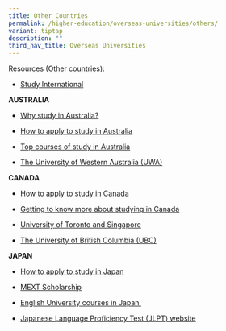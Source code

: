 ```yaml
---
title: Other Countries
permalink: /higher-education/overseas-universities/others/
variant: tiptap
description: ""
third_nav_title: Overseas Universities
---
```

<p>Resources (Other countries):</p>
<ul>
<li>
<p><a href="https://www.studyinternational.com/universities/" class="XqQF9c" rel="noopener noreferrer nofollow" target="_blank"><u>Study International</u></a>
</p>
</li>
</ul>
<p><strong>AUSTRALIA</strong>
</p>
<ul>
<li>
<p><a href="https://www.timeshighereducation.com/student/advice/guide-international-students-choosing-university-australia" class="XqQF9c" rel="noopener noreferrer nofollow" target="_blank"><u>Why study in Australia?</u></a>
</p>
</li>
<li>
<p><a href="https://www.studiesinaustralia.com/studying-in-australia/your-nationality-guide/singaporean-students-guide" class="XqQF9c" rel="noopener noreferrer nofollow" target="_blank"><u>How to apply to study in Australia</u></a>
</p>
</li>
<li>
<p><a href="https://www.topuniversities.com/university-rankings-articles/university-subject-rankings/top-universities-australia-subject" class="XqQF9c" rel="noopener noreferrer nofollow" target="_blank"><u>Top courses of study in Australia</u></a>
</p>
</li>
<li>
<p><a href="https://www.uwa.edu.au/study" rel="noopener noreferrer nofollow" target="_blank">The University of Western Australia (UWA)</a>
</p>
</li>
</ul>
<p><strong>CANADA</strong>
</p>
<ul>
<li>
<p><a href="https://www.topuniversities.com/where-to-study/north-america/canada/guide" class="XqQF9c" rel="noopener noreferrer nofollow" target="_blank"><u>How to apply to study in Canada</u></a>
</p>
</li>
<li>
<p><a href="https://www.idp.com/singapore/study-in-canada/" class="XqQF9c" rel="noopener noreferrer nofollow" target="_blank"><u>Getting to know more about studying in Canada</u></a>
</p>
</li>
<li>
<p><a href="https://future.utoronto.ca/international-students/welcome-singaporean-students/" class="XqQF9c" rel="noopener noreferrer nofollow" target="_blank"><u>University of Toronto and Singapore</u></a>
</p>
</li>
<li>
<p><a href="https://drive.google.com/file/d/1M7iagp7xIkXdG_g7HEuGdF-nLFGAFqxM/view?usp=sharing" rel="noopener noreferrer nofollow" target="_blank">The University of British Columbia (UBC)</a>
</p>
</li>
</ul>
<p><strong>JAPAN&nbsp;</strong>
</p>
<ul>
<li>
<p><a href="https://blog.gaijinpot.com/apply-japanese-university/" class="XqQF9c" rel="noopener noreferrer nofollow" target="_blank"><u>How to apply to study in Japan</u></a>
</p>
</li>
<li>
<p><a href="https://www.sg.emb-japan.go.jp/itpr_en/culture_mext_undergraduate.html" class="XqQF9c" rel="noopener noreferrer nofollow" target="_blank"><u>MEXT Scholarship</u></a>&nbsp;</p>
</li>
<li>
<p><a href="https://www.jpss.jp/en/univ/english/" class="XqQF9c" rel="noopener noreferrer nofollow" target="_blank"><u>English University courses in Japan&nbsp;</u></a>
</p>
</li>
<li>
<p><a href="https://www.jlpt.jp/e/" class="XqQF9c" rel="noopener noreferrer nofollow" target="_blank"><u>Japanese Language Proficiency Test (JLPT) website</u></a>
</p>
</li>
</ul>
<p></p>
